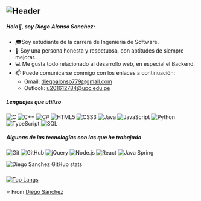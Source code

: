 ![Header](https://wallpapercave.com/wp/wp3284841.gif)
---
##### Hola👋, soy Diego Alonso Sanchez:

- 🎓Soy estudiante de la carrera de Ingenieria de Software.
- :boy: Soy una persona honesta y respetuosa, con aptitudes de siempre mejorar.
- :computer: Me gusta todo relacionado al desarrollo web, en especial el Backend.
- :mailbox: Puede comunicarse conmigo con los enlaces a continuación: 
     - Gmail: diegoalonso779@gmail.com 
     - Outlook: u201612784@upc.edu.pe

##### Lenguajes que utilizo

![C](https://img.shields.io/badge/-C-000000?style=flat&logo=c)
![C++](https://img.shields.io/badge/-C++-000000?style=flat&logo=c%2B%2B)
![C#](https://img.shields.io/badge/-CSharp-000000?style=flat&logo=c%20sharp)
![HTML5](https://img.shields.io/badge/-HTML5-000000?style=flat&logo=html5)
![CSS3](https://img.shields.io/badge/-CSS3-000000?style=flat&logo=css3)
![Java](https://img.shields.io/badge/-Java-000000?style=flat&logo=java)
![JavaScript](https://img.shields.io/badge/-JavaScript-000000?style=flat&logo=javascript)
![Python](https://img.shields.io/badge/-Python-000000?style=flat&logo=python)
![TypeScript](https://img.shields.io/badge/-TypeScript-000000?style=flat&logo=typescript)
![SQL](https://img.shields.io/badge/-SQL-000000?style=flat&logo=postgresql)

##### Algunas de las tecnologías con las que he trabajado

![Git](https://img.shields.io/badge/-Git-222222?style=flat&logo=git&logoColor=F05032)
![GitHub](https://img.shields.io/badge/-GitHub-222222?style=flat&logo=github&logoColor=181717)
![jQuery](https://img.shields.io/badge/-jQuery-222222?style=flat&logo=jQuery&logoColor=0769AD)
![Node.js](https://img.shields.io/badge/-Node.js-222222?style=flat&logo=node.js&logoColor=339933)
![React](https://img.shields.io/badge/-React-222222?style=flat&logo=React&logoColor=61DAFB)
![Java Spring](https://img.shields.io/badge/-Spring-222222?style=flat&logo=spring&logoColor=6DB33F)

![Diego Sanchez GitHub stats](https://github-readme-stats.vercel.app/api?username=SanchezD1998&show_icons=true&theme=tokyonight&count_private=true)

#####

[![Top Langs](https://github-readme-stats.vercel.app/api/top-langs/?username=SanchezD1998&layout=compact&bg_color=17202A)](https://github.com/SanchezD1998/github-readme-stats)

⭐️ From [Diego Sanchez](https://github.com/SanchezD1998)

